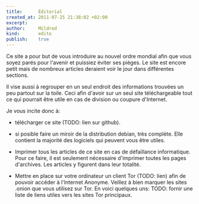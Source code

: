 ```yaml
---
title:      Éditorial
created_at: 2011-07-25 21:38:02 +02:00
excerpt:
author:     Mildred
kind:       edito
publish:    true
---
```


Ce site a pour but de vous introduire au nouvel ordre mondial afin que vous
soyez parés pour l'avenir et puissiez éviter ses pièges. Le site est encore
petit mais de nombreux articles deraient voir le jour dans différentes
sections.

Il vise aussi à regrouper en un seul endroit des informations trouvées un peu
partout sur la toile. Ceci afin d'avoir sur un seul site téléchargeable tout ce
qui pourrait être utile en cas de division ou coupure d'Internet.

Je vous incite donc à:

 -  télécharger ce site (TODO: lien sur github).

 -  si posible faire un miroir de la distribution debian, très complète. Elle
    contient la majorité des logiciels qui peuvent vous être utiles.

 -  Imprimer tous les articles de ce site en cas de défaillance informatique.
    Pour ce faire, il est seulement nécessaire d'imprimer toutes les pages
    d'archives. Les articles y figurent dans leur totalité.

 -  Mettre en place sur votre ordinateur un client Tor (TODO: lien) afin de
    pouvoir accéder à l'Internet Anonyme. Veillez à bien marquer les sites
    .onion que vous utilisez sur Tor. En voici quelques uns: TODO: fornir une
    liste de liens utiles vers les sites Tor principaux.


